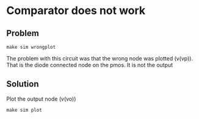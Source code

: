 # Comparator does not work

## Problem 

    make sim wrongplot


The problem with this circuit was that the wrong node was plotted (v(vp)). That
is the diode connected node on the pmos. It is not the output

## Solution
Plot the output node (v(vo))

    make sim plot


